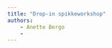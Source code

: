```yaml
---
title: "Drop-in spikkeworkshop"
authors:
    - Anette Bergo
    -                            
---
```

